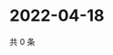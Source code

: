 # 2022-04-18

共 0 条

<!-- BEGIN WEIBO -->
<!-- 最后更新时间 Mon Apr 18 2022 15:15:37 GMT+0800 (China Standard Time) -->

<!-- END WEIBO -->
